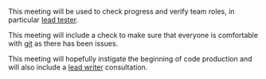 This meeting will be used to check progress and verify team roles, in particular [lead tester](lead-tester.md).

This meeting will include a check to make sure that everyone is comfortable with [git](git.md) as there has been issues.

This meeting will hopefully instigate the beginning of code production and will also include a [lead writer](lead-writer.md) consultation.